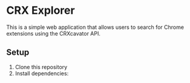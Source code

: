 # CRX Explorer

This is a simple web application that allows users to search for Chrome extensions using the CRXcavator API.

## Setup

1. Clone this repository
2. Install dependencies: